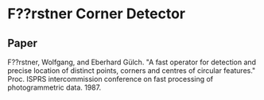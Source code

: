 # F??rstner Corner Detector

## Paper
F??rstner, Wolfgang, and Eberhard Gülch. "A fast operator for detection and precise location of distinct points, corners and centres of circular features." Proc. ISPRS intercommission conference on fast processing of photogrammetric data. 1987.


